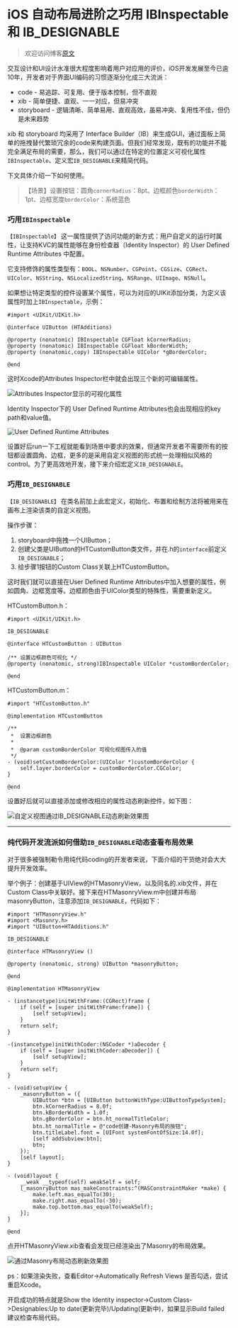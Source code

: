 # iOS 自动布局进阶之巧用 IBInspectable 和 IB_DESIGNABLE

> 欢迎访问博客[原文](https://blog.fiteen.top/2017/how-to-use-ib-inspectable-and-ib-designable)

交互设计和UI设计水准很大程度影响着用户对应用的评价，iOS开发发展至今已逾10年，开发者对于界面UI编码的习惯逐渐分化成三大流派：

- code - 易追踪、可复用、便于版本控制，但不直观
- xib - 简单便捷、直观、一一对应，但易冲突
- storyboard - 逻辑清晰、简单易用、直观高效，虽易冲突、复用性不佳，但仍是未来趋势

xib 和 storyboard 均采用了 Interface Builder（IB）来生成GUI，通过面板上简单的拖拽替代繁琐冗余的code来构建页面。但我们经常发现，既有的功能并不能完全满足布局的需要，那么，我们可以通过在特定的位置定义可视化属性`IBInspectable`、定义宏`IB_DESIGNABLE`来精简代码。

下文具体介绍一下如何使用。

>【场景】设置按钮：圆角`cornerRadius`：8pt、边框颜色`borderWidth`：1pt、边框宽度`borderColor`：系统蓝色

### **巧用`IBInspectable`**

`【IBInspectable】` 这一属性提供了访问功能的新方式：用户自定义的运行时属性，让支持KVC的属性能够在身份检查器（Identity Inspector）的 User Defined Runtime Attributes 中配置。

它支持修饰的属性类型有：`BOOL`、`NSNumber`、`CGPoint`、`CGSize`、`CGRect`、`UIColor`、`NSString`、`NSLocalizedString`、`NSRange`、`UIImage`、`NSNull`。

如果想让特定类型的控件设置某个属性，可以为对应的UIKit添加分类，为定义该属性时加上`IBInspectable`，示例：

```
#import <UIKit/UIKit.h>

@interface UIButton (HTAdditions)

@property (nonatomic) IBInspectable CGFloat kCornerRadius;
@property (nonatomic) IBInspectable CGFloat kBorderWidth;
@property (nonatomic,copy) IBInspectable UIColor *gBorderColor;

@end

```

这时Xcode的Attributes Inspector栏中就会出现三个新的可编辑属性。

![Attributes Inspector显示的可视化属性](http://wx4.sinaimg.cn/mw690/ae7fac63gy1fitn2cls1yj207c0a8js4.jpg "Attributes Inspector显示的可视化属性")

Identity Inspector下的 User Defined Runtime Attributes也会出现相应的key path和value值。

![User Defined Runtime Attributes](http://wx2.sinaimg.cn/mw690/ae7fac63gy1fitoxt8bd3j207h0580t0.jpg "User Defined Runtime Attributes显示的可视化属性")

设置好后run一下工程就能看到场景中要求的效果，但通常开发者不需要所有的按钮都设置圆角、边框，更多的是采用自定义视图的形式统一处理相似风格的control。为了更高效地开发，接下来介绍宏定义`IB_DESIGNABLE`。

### **巧用`IB_DESIGNABLE`**

`【IB_DESIGNABLE】` 在类名前加上此宏定义，初始化、布置和绘制方法将被用来在画布上渲染该类的自定义视图。

操作步骤：
1. storyboard中拖拽一个UIButton；
2. 创建父类是UIButton的HTCustomButton类文件，并在.h的`interface`前定义`IB_DESIGNABLE`；
3. 给步骤1按钮的Custom Class关联上HTCustomButton。

这时我们就可以直接在User Defined Runtime Attributes中加入想要的属性，例如圆角、边框宽度等。边框颜色由于UIColor类型的特殊性，需要重新定义。

HTCustomButton.h：
```
#import <UIKit/UIKit.h>

IB_DESIGNABLE

@interface HTCustomButton : UIButton

/** 设置边框颜色可视化 */
@property (nonatomic, strong)IBInspectable UIColor *customBorderColor;

@end
```
HTCustomButton.m：
```
#import "HTCustomButton.h"

@implementation HTCustomButton

/**
 *  设置边框颜色
 *
 *  @param customBorderColor 可视化视图传入的值
 */
- (void)setCustomBorderColor:(UIColor *)customBorderColor {
    self.layer.borderColor = customBorderColor.CGColor;
}

@end
```
设置好后就可以直接添加或修改相应的属性动态刷新控件，如下图：

![自定义视图通过`IB_DESIGNABLE`动态刷新效果图](http://wx3.sinaimg.cn/large/ae7fac63gy1fitsfvesgvg20lr0epaff.gif "自定义视图通过`IB_DESIGNABLE`动态刷新效果图")

-----
### **纯代码开发流派如何借助`IB_DESIGNABLE`动态查看布局效果**

对于很多被强制勒令用纯代码coding的开发者来说，下面介绍的干货绝对会大大提升开发效率。

举个例子：创建基于UIView的HTMasonryView，以及同名的.xib文件，并在Custom Class中关联好。接下来在HTMasonryView.m中创建并布局masonryButton，注意添加`IB_DESIGNABLE`，代码如下：
```
#import "HTMasonryView.h"
#import <Masonry.h>
#import "UIButton+HTAdditions.h"

IB_DESIGNABLE

@interface HTMasonryView ()

@property (nonatomic, strong) UIButton *masonryButton;

@end

@implementation HTMasonryView

- (instancetype)initWithFrame:(CGRect)frame {
    if (self = [super initWithFrame:frame]) {
        [self setupView];
    }
    return self;
}

-(instancetype)initWithCoder:(NSCoder *)aDecoder {
    if (self = [super initWithCoder:aDecoder]) {
        [self setupView];
    }
    return self;
}

- (void)setupView {
    _masonryButton = ({
        UIButton *btn = [UIButton buttonWithType:UIButtonTypeSystem];
        btn.kCornerRadius = 8.0f;
        btn.kBorderWidth = 1.0f;
        btn.gBorderColor = btn.ht_normalTitleColor;
        btn.ht_normalTitle = @"code创建-Masonry布局的按钮";
        btn.titleLabel.font = [UIFont systemFontOfSize:14.0f];
        [self addSubview:btn];
        btn;
    });
    [self layout];
}

- (void)layout {
    __weak __typeof(self) weakSelf = self;
    [_masonryButton mas_makeConstraints:^(MASConstraintMaker *make) {
        make.left.mas_equalTo(30);
        make.right.mas_equalTo(-30);
        make.top.bottom.mas_equalTo(weakSelf);
    }];
}

@end
```
点开HTMasonryView.xib查看会发现已经渲染出了Masonry的布局效果。

![通过Masonry布局动态刷新效果图](http://wx4.sinaimg.cn/large/ae7fac63gy1fitsfurja3g20r80gwh68.gif "通过Masonry布局动态刷新效果图")

ps：如果渲染失败，查看Editor->Automatically Refresh Views 是否勾选，尝试重启Xcode。

开启成功的特点就是Show the Identity inspector->Custom Class->Designables:Up to date(更新完毕)/Updating(更新中)，如果显示Build failed建议检查布局代码。
